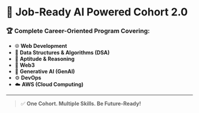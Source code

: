 # 🚀 Job-Ready AI Powered Cohort 2.0

### 🏆 Complete Career-Oriented Program Covering:
- 🌐 **Web Development**  
- 🧩 **Data Structures & Algorithms (DSA)**  
- 🧠 **Aptitude & Reasoning**  
- 🔗 **Web3**  
- 🤖 **Generative AI (GenAI)**  
- ⚙️ **DevOps**  
- ☁️ **AWS (Cloud Computing)**  

---

>✅ **One Cohort. Multiple Skills. Be Future-Ready!**
